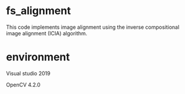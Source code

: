 # fs_alignment

This code implements image alignment using the inverse compositional image alignment (ICIA) algorithm.

# environment

Visual studio 2019 

OpenCV 4.2.0